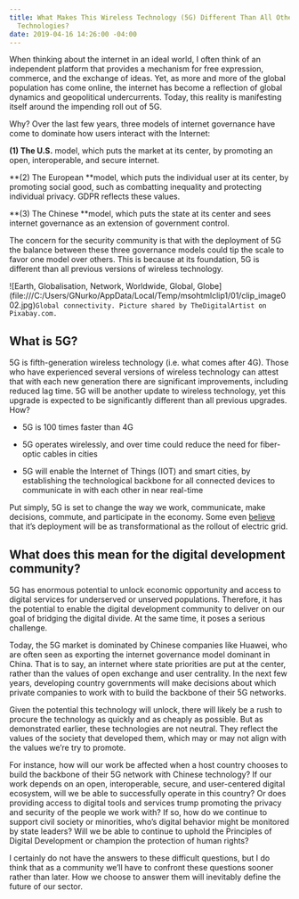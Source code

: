```yaml
---
title: What Makes This Wireless Technology (5G) Different Than All Other Wireless
  Technologies?
date: 2019-04-16 14:26:00 -04:00
---
```


When thinking about the internet in an ideal world, I often think of an independent platform that provides a mechanism for free expression, commerce, and the exchange of ideas. Yet, as more and more of the global population has come online, the internet has become a reflection of global dynamics and geopolitical undercurrents. Today, this reality is manifesting itself around the impending roll out of 5G.

<!--more-->

Why? Over the last few years, three models of internet governance have come to dominate how users interact with the Internet:

**(1) The U.S.** model, which puts the market at its center, by promoting an open, interoperable, and secure internet.

**(2) The European **model, which puts the individual user at its center, by promoting social good, such as combatting inequality and protecting individual privacy. GDPR reflects these values.

**(3) The Chinese **model, which puts the state at its center and sees internet governance as an extension of government control.

The concern for the security community is that with the deployment of 5G the balance between these three governance models could tip the scale to favor one model over others. This is because at its foundation, 5G is different than all previous versions of wireless technology.

!\[Earth, Globalisation, Network, Worldwide, Global, Globe\](file:///C:/Users/GNurko/AppData/Local/Temp/msohtmlclip1/01/clip_image002.jpg)`Global connectivity. Picture shared by TheDigitalArtist on Pixabay.com.`

## What is 5G?

5G is fifth-generation wireless technology (i.e. what comes after 4G). Those who have experienced several versions of wireless technology can attest that with each new generation there are significant improvements, including reduced lag time. 5G will be another update to wireless technology, yet this upgrade is expected to be significantly different than all previous upgrades. How?

* 5G is 100 times faster than 4G

* 5G operates wirelessly, and over time could reduce the need for fiber-optic cables in cities

* 5G will enable the Internet of Things (IOT) and smart cities, by establishing the technological backbone for all connected devices to communicate in with each other in near real-time

Put simply, 5G is set to change the way we work, communicate, make decisions, commute, and participate in the economy. Some even [believe](http://www.politico.com/sponsor-content/2018/11/5g-explained) that it’s deployment will be as transformational as the rollout of electric grid.

## What does this mean for the digital development community?

5G has enormous potential to unlock economic opportunity and access to digital services for underserved or unserved populations. Therefore, it has the potential to enable the digital development community to deliver on our goal of bridging the digital divide. At the same time, it poses a serious challenge.

Today, the 5G market is dominated by Chinese companies like Huawei, who are often seen as exporting the internet governance model dominant in China. That is to say, an internet where state priorities are put at the center, rather than the values of open exchange and user centrality. In the next few years, developing country governments will make decisions about which private companies to work with to build the backbone of their 5G networks.

Given the potential this technology will unlock, there will likely be a rush to procure the technology as quickly and as cheaply as possible. But as demonstrated earlier, these technologies are not neutral. They reflect the values of the society that developed them, which may or may not align with the values we’re try to promote.

For instance, how will our work be affected when a host country chooses to build the backbone of their 5G network with Chinese technology? If our work depends on an open, interoperable, secure, and user-centered digital ecosystem, will we be able to successfully operate in this country? Or does providing access to digital tools and services trump promoting the privacy and security of the people we work with? If so, how do we continue to support civil society or minorities, who’s digital behavior might be monitored by state leaders? Will we be able to continue to uphold the Principles of Digital Development or champion the protection of human rights?

I certainly do not have the answers to these difficult questions, but I do think that as a community we’ll have to confront these questions sooner rather than later. How we choose to answer them will inevitably define the future of our sector.